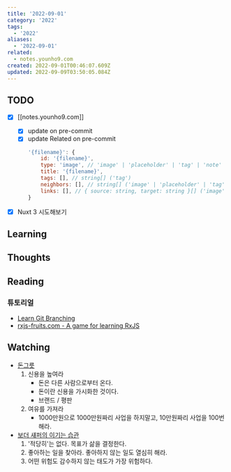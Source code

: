 ```yaml
---
title: '2022-09-01'
category: '2022'
tags:
  - '2022'
aliases:
  - '2022-09-01'
related:
  - notes.younho9.com
created: 2022-09-01T00:46:07.609Z
updated: 2022-09-09T03:50:05.084Z
---
```


<Metadata />

## TODO

- [x] [[notes.younho9.com]]

  - [x] update on pre-commit
  - [x] update Related on pre-commit
    ```js
    '{filename}': {
    	id: '{filename}',
    	type: 'image', // 'image' | 'placeholder' | 'tag' | 'note'
    	title: '{filename}',
    	tags: [], // string[] ('tag')
    	neighbors: [], // string[] ('image' | 'placeholder' | 'tag' | 'note')
    	links: [], // { source: string, target: string }[] ('image' | 'placeholder' | 'tag' | 'note')
    }
    ```

- [x] Nuxt 3 시도해보기

## Learning

## Thoughts

## Reading

### 튜토리얼

- [Learn Git Branching](https://learngitbranching.js.org)
- [rxjs-fruits.com - A game for learning RxJS](https://www.rxjs-fruits.com/subscribe)

## Watching

- [돈그릇](https://youtu.be/fjm1A_5nGlM)
  1.  신용을 높여라
      - 돈은 다른 사람으로부터 온다.
      - 돈이란 신용을 가시화한 것이다.
      - 브랜드 / 평판
  2.  여유를 가져라
      - 1000만원으로 1000만원짜리 사업을 하지말고, 10만원짜리 사업을 100번 해라.
- [보더 섀퍼의 이기는 습관](https://youtu.be/zaxG5oDJsN8)
  1.  '적당히'는 없다. 목표가 삶을 결정한다.
  2.  좋아하는 일을 찾아라. 좋아하지 않는 일도 열심히 해라.
  3.  어떤 위험도 감수하지 않는 태도가 가장 위험하다.
